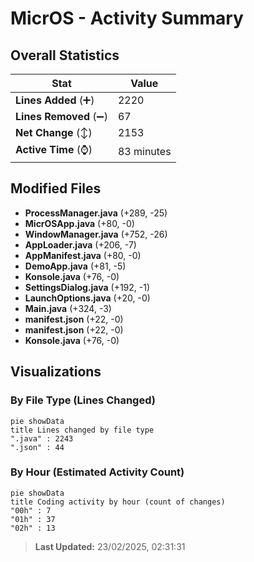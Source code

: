 # MicrOS - Activity Summary 

## Overall Statistics

| Stat                   | Value                                                             |
| ---------------------- | ----------------------------------------------------------------- |
| **Lines Added** (➕)   | 2220                                          |
| **Lines Removed** (➖) | 67                                        |
| **Net Change** (↕)    | 2153                |
| **Active Time** (⌚)   | 83 minutes |


## Modified Files
- **ProcessManager.java** (+289, -25)
- **MicrOSApp.java** (+80, -0)
- **WindowManager.java** (+752, -26)
- **AppLoader.java** (+206, -7)
- **AppManifest.java** (+80, -0)
- **DemoApp.java** (+81, -5)
- **Konsole.java** (+76, -0)
- **SettingsDialog.java** (+192, -1)
- **LaunchOptions.java** (+20, -0)
- **Main.java** (+324, -3)
- **manifest.json** (+22, -0)
- **manifest.json** (+22, -0)
- **Konsole.java** (+76, -0)

## Visualizations

### By File Type (Lines Changed)

```mermaid
pie showData
title Lines changed by file type
".java" : 2243
".json" : 44
```

### By Hour (Estimated Activity Count)

```mermaid
pie showData
title Coding activity by hour (count of changes)
"00h" : 7
"01h" : 37
"02h" : 13
```


> **Last Updated:** 23/02/2025, 02:31:31